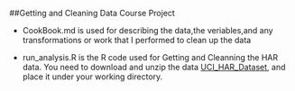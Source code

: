 ##Getting and Cleaning Data Course Project

* CookBook.md is used for describing the data,the veriables,and any transformations or work that I performed to clean up the data

* run_analysis.R is the R code used for Getting and Cleanning the HAR data. 
You need to download and unzip the data [UCI_HAR_Dataset](https://d396qusza40orc.cloudfront.net/getdata%2Fprojectfiles%2FUCI%20HAR%20Dataset.zip), and place it under your working directory. 
